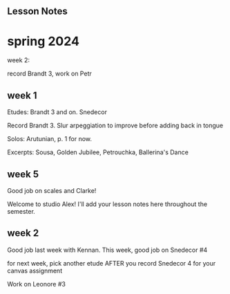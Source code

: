 ## Lesson Notes

# spring 2024

week 2:&#x20;

record Brandt 3, work on Petr

## week 1

Etudes: Brandt 3 and on. Snedecor

Record  Brandt 3. Slur arpeggiation to improve before adding back in tongue

Solos: Arutunian, p. 1 for now.&#x20;

Excerpts: Sousa, Golden Jubilee, Petrouchka, Ballerina's Dance







## week 5

Good job on scales and Clarke!

Welcome to studio Alex! I'll add your lesson notes here throughout the semester.

## week 2

Good job last week with Kennan. This week, good job on Snedecor #4

for next week, pick another etude AFTER you record Snedecor 4 for your canvas assignment

Work on Leonore #3